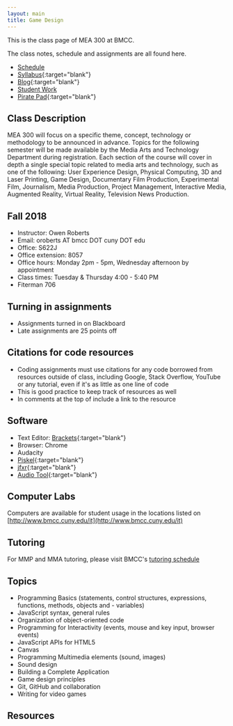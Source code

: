 ```yaml
---
layout: main
title: Game Design
---
```


This is the class page of MEA 300 at BMCC.

The class notes, schedule and assignments are all found here.
- [Schedule](schedule.html)
- [Syllabus](
https://docs.google.com/document/d/1XAmwL6OhTdM7VMpzXP8DvaXdy_NN0mJm076YAr5lXdM/edit?usp=sharing
){:target="blank"}
- [Blog](https://medium.com/mea-300-game-design){:target="blank"}
- [Student Work](student_work/)
- [Pirate Pad](http://piratepad.net/mea300){:target="blank"}

<!-- - <a href="https://mea300.slack.com/" target="blank">Slack channel</a> -->

## Class Description
MEA 300 will focus on a specific theme, concept, technology or methodology to be announced in advance. Topics for the following semester will be made available by the Media Arts and Technology Department during registration. Each section of the course will cover in depth a single special topic related to media arts and technology, such as one of the following: User Experience Design, Physical Computing, 3D and Laser Printing, Game Design, Documentary Film Production, Experimental Film, Journalism, Media Production, Project Management, Interactive Media, Augmented Reality, Virtual Reality, Television News Production. 

## Fall 2018
- Instructor: Owen Roberts
- Email: oroberts AT bmcc DOT cuny  DOT edu
- Office: S622J
- Office extension: 8057
- Office hours: Monday 2pm - 5pm, Wednesday afternoon by appointment
- Class times: Tuesday & Thursday 4:00 - 5:40 PM
- Fiterman 706

## Turning in assignments
- Assignments turned in on Blackboard
- Late assignments are 25 points off

## Citations for code resources
- Coding assignments must use citations for any code borrowed from resources outside of class, including Google, Stack Overflow, YouTube or any tutorial, even if it's as little as one line of code
- This is good practice to keep track of resources as well
- In comments at the top of include a link to the resource


## Software
- Text Editor: [Brackets](http://brackets.io/){:target="blank"}
- Browser: Chrome
- Audacity
- [Piskel](https://www.piskelapp.com/){:target="blank"}
- [jfxr](https://jfxr.frozenfractal.com/){:target="blank"}
- [Audio Tool](https://www.audiotool.com/app){:target="blank"} 

## Computer Labs
Computers are available for student usage in the locations listed on [http://www.bmcc.cuny.edu/it](http://www.bmcc.cuny.edu/it)

## Tutoring
For MMP and MMA tutoring, please visit BMCC's [tutoring schedule](http://www.bmcc.cuny.edu/lrc/schedule.jsp)

## Topics
- Programming Basics (statements, control structures, expressions, functions, methods, objects and - variables)
- JavaScript syntax, general rules
- Organization of object-oriented code
- Programming for Interactivity (events, mouse and key input, browser events)
- JavaScript APIs for HTML5
- Canvas
- Programming Multimedia elements (sound, images)
- Sound design
- Building a Complete Application
- Game design principles
- Git, GitHub and collaboration
- Writing for video games

## Resources


